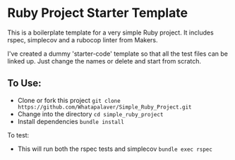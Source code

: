 Ruby Project Starter Template
====

This is a boilerplate template for a very simple Ruby project. It includes rspec, simplecov and a rubocop linter from Makers.

I've created a dummy 'starter-code' template so that all the test files can be linked up. Just change the names or delete and start from scratch.

To Use:
---

- Clone or fork this project `git clone https://github.com/Whatapalaver/Simple_Ruby_Project.git`
- Change into the directory `cd simple_ruby_project`
- Install dependencies `bundle install`

To test:

- This will run both the rspec tests and simplecov `bundle exec rspec`
